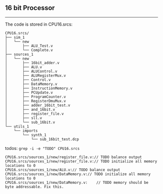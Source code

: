 ## 16 bit Processor
---

The code is stored in CPU16.srcs:
```
CPU16.srcs/
├── sim_1
│   └── new
│       ├── ALU_Test.v
│       └── Complete.v
├── sources_1
│   └── new
│       ├── 16bit_adder.v
│       ├── ALU.v
│       ├── ALUControl.v
│       ├── ALURegisterMux.v
│       ├── Control.v
│       ├── DataMemory.v
│       ├── InstructionMemory.v
│       ├── PCUpdate.v
│       ├── ProgramCounter.v
│       ├── RegisterDmuMux.v
│       ├── adder_16bit_test.v
│       ├── and_16bit.v
│       ├── register_file.v
│       ├── sll.v
│       └── sub_16bit.v
└── utils_1
    └── imports
        └── synth_1
            └── sub_16bit_test.dcp
```

todos:
```grep -i -e "TODO" CPU16.srcs```
```
CPU16.srcs/sources_1/new/register_file.v:// TODO balance output
CPU16.srcs/sources_1/new/register_file.v:// TODO initialize all memory locations to 0
CPU16.srcs/sources_1/new/ALU.v:// TODO balance output
CPU16.srcs/sources_1/new/DataMemory.v:// TODO initialize all memory locations to 0
CPU16.srcs/sources_1/new/DataMemory.v:    // TODO memory should be byte addressable. Fix this.
```
